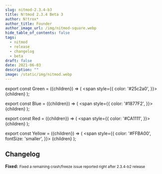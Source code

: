 ```yaml
---
slug: nitmod-2.3.4-b3
title: N!tmod 2.3.4 Beta 3
author: N!trox*
author_title: Founder
author_image_url: /img/nitmod-square.webp
hide_table_of_contents: false
tags:
  - nitmod
  - release
  - changelog
  - beta
draft: false
date: 2021-06-03
description: ""
image: /static/img/nitmod.webp
---
```


export const Green = ({children}) => (
  <span
    style={{
      color: '#25c2a0',
    }}>
    {children}
  </span>
);

export const Blue = ({children}) => (
  <span
    style={{
      color: '#1877F2',
    }}>
    {children}
  </span>
);

export const Red = ({children}) => (
  <span
    style={{
      color: '#CA1111',
    }}>
    {children}
  </span>
);

export const Yellow = ({children}) => (
  <span
    style={{
      color: '#FFBA00',
      fontSize: 'smaller',
    }}>
    {children}
  </span>
);

## Changelog

**<Blue>Fixed:</Blue>** <small>Fixed a remaining crash/freeze issue reported right after 2.3.4-b2 release</small>